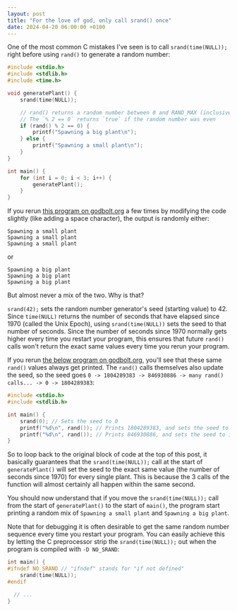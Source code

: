 ```yaml
---
layout: post
title: "For the love of god, only call srand() once"
date: 2024-04-20 06:00:00 +0100
---
```


One of the most common C mistakes I've seen is to call `srand(time(NULL));` right before using `rand()` to generate a random number:

```c
#include <stdio.h>
#include <stdlib.h>
#include <time.h>

void generatePlant() {
    srand(time(NULL));

    // rand() returns a random number between 0 and RAND_MAX (inclusive)
    // The `% 2 == 0` returns `true` if the random number was even
    if (rand() % 2 == 0) {
        printf("Spawning a big plant\n");
    } else {
        printf("Spawning a small plant\n");
    }
}

int main() {
    for (int i = 0; i < 3; i++) {
        generatePlant();
    }
}
```

If you rerun [this program on godbolt.org](https://godbolt.org/z/b8a6c16fa) a few times by modifying the code slightly (like adding a space character), the output is randomly either:

```
Spawning a small plant
Spawning a small plant
Spawning a small plant
```

or

```
Spawning a big plant
Spawning a big plant
Spawning a big plant
```

But almost never a mix of the two. Why is that?

`srand(42);` sets the random number generator's seed (starting value) to 42. Since `time(NULL)` returns the number of seconds that have elapsed since 1970 (called the Unix Epoch), using `srand(time(NULL))` sets the seed to that number of seconds. Since the number of seconds since 1970 normally gets higher every time you restart your program, this ensures that future `rand()` calls won't return the exact same values every time you rerun your program.

If you rerun [the below program on godbolt.org](https://godbolt.org/z/9jzWjcj5v), you'll see that these same `rand()` values always get printed. The `rand()` calls themselves also update the seed, so the seed goes `0 -> 1804289383 -> 846930886 -> many rand() calls... -> 0 -> 1804289383`:

```c
#include <stdio.h>
#include <stdlib.h>

int main() {
    srand(0); // Sets the seed to 0
    printf("%d\n", rand()); // Prints 1804289383, and sets the seed to it
    printf("%d\n", rand()); // Prints 846930886, and sets the seed to it
}
```

So to loop back to the original block of code at the top of this post, it basically guarantees that the `srand(time(NULL));` call at the start of `generatePlant()` will set the seed to the exact same value (the number of seconds since 1970) for every single plant. This is because the 3 calls of the function will almost certainly all happen within the same second.

You should now understand that if you move the `srand(time(NULL));` call from the start of `generatePlant()` to the start of `main()`, the program start printing a random mix of `Spawning a small plant` and `Spawning a big plant`.

Note that for debugging it is often desirable to get the same random number sequence every time you restart your program. You can easily achieve this by letting the C preprocessor strip the `srand(time(NULL));` out when the program is compiled with `-D NO_SRAND`:
```c
int main() {
#ifndef NO_SRAND // "ifndef" stands for "if not defined"
    srand(time(NULL));
#endif

  // ...
}
```
